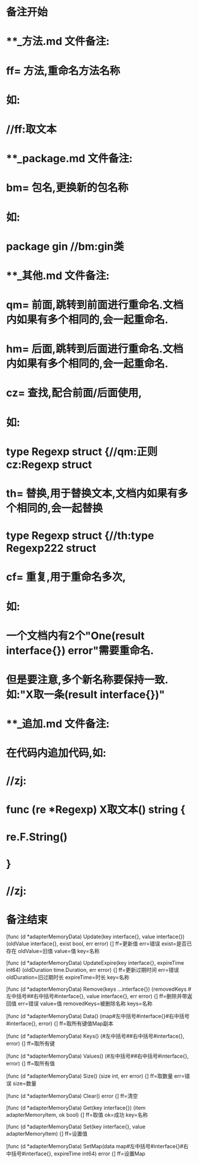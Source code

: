 # 备注开始
# **_方法.md 文件备注:
# ff= 方法,重命名方法名称
# 如:
# //ff:取文本

# **_package.md 文件备注:
# bm= 包名,更换新的包名称 
# 如: 
# package gin //bm:gin类

# **_其他.md 文件备注:
# qm= 前面,跳转到前面进行重命名.文档内如果有多个相同的,会一起重命名.
# hm= 后面,跳转到后面进行重命名.文档内如果有多个相同的,会一起重命名.
# cz= 查找,配合前面/后面使用,
# 如:
# type Regexp struct {//qm:正则 cz:Regexp struct
#
# th= 替换,用于替换文本,文档内如果有多个相同的,会一起替换
# type Regexp struct {//th:type Regexp222 struct
#
# cf= 重复,用于重命名多次,
# 如: 
# 一个文档内有2个"One(result interface{}) error"需要重命名.
# 但是要注意,多个新名称要保持一致. 如:"X取一条(result interface{})"

# **_追加.md 文件备注:
# 在代码内追加代码,如:
# //zj:
# func (re *Regexp) X取文本() string { 
#    re.F.String()
# }
# //zj:
# 备注结束

[func (d *adapterMemoryData) Update(key interface{}, value interface{}) (oldValue interface{}, exist bool, err error) {]
ff=更新值
err=错误
exist=是否已存在
oldValue=旧值
value=值
key=名称

[func (d *adapterMemoryData) UpdateExpire(key interface{}, expireTime int64) (oldDuration time.Duration, err error) {]
ff=更新过期时间
err=错误
oldDuration=旧过期时长
expireTime=时长
key=名称

[func (d *adapterMemoryData) Remove(keys ...interface{}) (removedKeys #左中括号##右中括号#interface{}, value interface{}, err error) {]
ff=删除并带返回值
err=错误
value=值
removedKeys=被删除名称
keys=名称

[func (d *adapterMemoryData) Data() (map#左中括号#interface{}#右中括号#interface{}, error) {]
ff=取所有键值Map副本

[func (d *adapterMemoryData) Keys() (#左中括号##右中括号#interface{}, error) {]
ff=取所有键

[func (d *adapterMemoryData) Values() (#左中括号##右中括号#interface{}, error) {]
ff=取所有值

[func (d *adapterMemoryData) Size() (size int, err error) {]
ff=取数量
err=错误
size=数量

[func (d *adapterMemoryData) Clear() error {]
ff=清空

[func (d *adapterMemoryData) Get(key interface{}) (item adapterMemoryItem, ok bool) {]
ff=取值
ok=成功
key=名称

[func (d *adapterMemoryData) Set(key interface{}, value adapterMemoryItem) {]
ff=设置值

[func (d *adapterMemoryData) SetMap(data map#左中括号#interface{}#右中括号#interface{}, expireTime int64) error {]
ff=设置Map
